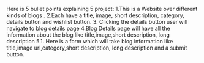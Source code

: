 Here is 5 bullet points explaining 5 project:
1.This is a Website over different kinds of blogs .
2.Each  have a title, image, short description, category, details button and wishlist button.
3. Clicking the details button user will navigate to blog details page 
4.Blog Details page will have all the information about the blog like title,image,short description, long description 
5.1.	Here is a form which will take blog information like title,image url,category,short description, long description and a submit button.